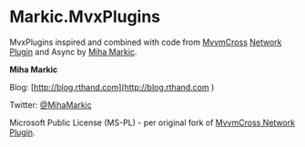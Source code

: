 Markic.MvxPlugins
=================
MvxPlugins inspired and combined with code from [MvvmCross](https://github.com/MvvmCross/MvvmCross) [Network Plugin](https://github.com/MvvmCross/MvvmCross/tree/v3/Plugins/Cirrious/Network) and Async by [Miha Markic](https://twitter.com/MihaMarkic).

**Miha Markic**

Blog: [http://blog.rthand.com](http://blog.rthand.com )

Twitter: [@MihaMarkic](https://twitter.com/MihaMarkic)

Microsoft Public License (MS-PL) - per original fork of [MvvmCross Network Plugin](https://github.com/MvvmCross/MvvmCross/tree/v3/Plugins/Cirrious/Network).
